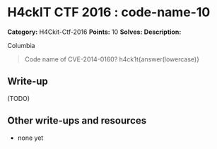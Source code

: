 # H4ckIT CTF 2016 : code-name-10

**Category:** H4Ckit-Ctf-2016
**Points:** 10
**Solves:**
**Description:**

Columbia

> Code name of CVE-2014-0160? h4ck1t{answer(lowercase)}

## Write-up

(TODO)

## Other write-ups and resources

* none yet
